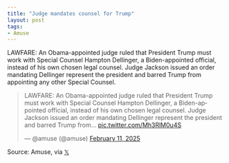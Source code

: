 ```yaml
---
title: "Judge mandates counsel for Trump"
layout: post
tags:
- Amuse
---
```


LAWFARE: An Obama-appointed judge ruled that President Trump must work with Special Counsel Hampton Dellinger, a Biden-appointed official, instead of his own chosen legal counsel. Judge Jackson issued an order mandating Dellinger represent the president and barred Trump from appointing any other Special Counsel.

<blockquote class="twitter-tweet"><p lang="en" dir="ltr">LAWFARE: An Obama-appointed judge ruled that President Trump must work with Special Counsel Hampton Dellinger, a Biden-appointed official, instead of his own chosen legal counsel. Judge Jackson issued an order mandating Dellinger represent the president and barred Trump from… <a href="https://t.co/Mh3RlM0u4S">pic.twitter.com/Mh3RlM0u4S</a></p>&mdash; @amuse (@amuse) <a href="https://twitter.com/amuse/status/1889308279479603535?ref_src=twsrc%5Etfw">February 11, 2025</a></blockquote> <script async src="https://platform.twitter.com/widgets.js" charset="utf-8"></script>

Source: Amuse, via [𝕏](https://x.com)

